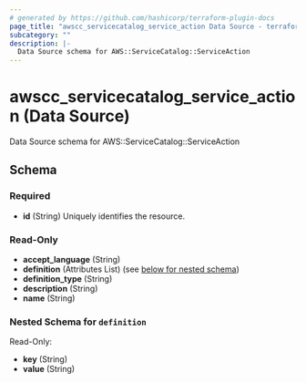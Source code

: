 ```yaml
---
# generated by https://github.com/hashicorp/terraform-plugin-docs
page_title: "awscc_servicecatalog_service_action Data Source - terraform-provider-awscc"
subcategory: ""
description: |-
  Data Source schema for AWS::ServiceCatalog::ServiceAction
---
```


# awscc_servicecatalog_service_action (Data Source)

Data Source schema for AWS::ServiceCatalog::ServiceAction



<!-- schema generated by tfplugindocs -->
## Schema

### Required

- **id** (String) Uniquely identifies the resource.

### Read-Only

- **accept_language** (String)
- **definition** (Attributes List) (see [below for nested schema](#nestedatt--definition))
- **definition_type** (String)
- **description** (String)
- **name** (String)

<a id="nestedatt--definition"></a>
### Nested Schema for `definition`

Read-Only:

- **key** (String)
- **value** (String)


